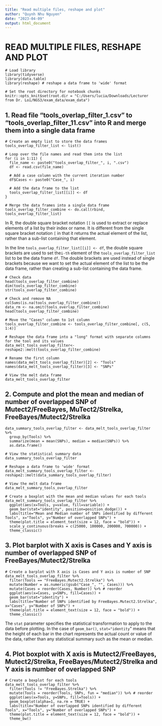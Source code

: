 ```yaml
---
title: "Read multiple files, reshape and plot"
author: "Quynh Nhu Nguyen"
date: "2023-04-09"
output: html_document
---
```

# **READ MULTIPLE FILES, RESHAPE AND PLOT**

```{r}
# Load library 
library(tidyverse)
library(data.table)
library(reshape) # reshape a data frame to 'wide' format
```

```{r setup, include=FALSE}
# Set the root directory for notebook chunks
knitr::opts_knit$set(root.dir = "C:/Users/lucia/Downloads/Lecturer from Dr. Loi/NGS3/exam_data/exam_data")
```

## 1. Read file “tools_overlap_filter_1.csv” to “tools_overlap_filter_11.csv” into R and merge them into a single data frame
```{r}
# Create an empty list to store the data frames
tools_overlap_filter_list <- list()

# Loop over the file names and read them into the list
for (i in 1:11) {
  file_name <- paste0("tools_overlap_filter_", i, ".csv")
  df <- read.csv(file_name)
  
  # Add a case column with the current iteration number
  df$Cases <- paste0("Case_", i)
  
  # Add the data frame to the list
  tools_overlap_filter_list[[i]] <- df
}

# Merge the data frames into a single data frame
tools_overlap_filter_combine <- do.call(rbind, tools_overlap_filter_list)
```
In R, the double square bracket notation `[[` is used to extract or replace elements of a list by their index or name. It is different from the single square bracket notation `[` in that it returns the actual element of the list, rather than a sub-list containing that element.

In the line `tools_overlap_filter_list[[i]] <- df`, the double square brackets are used to set the`i-th` element of the `tools_overlap_filter_list` list to be the data frame `df`. The double brackets are used instead of single brackets because we want to set the actual element of the list to be the data frame, rather than creating a sub-list containing the data frame.

```{r}
# Check data
head(tools_overlap_filter_combine)
dim(tools_overlap_filter_combine)
str(tools_overlap_filter_combine)
```

```{r}
# Check and remove NA 
colSums(is.na(tools_overlap_filter_combine))
data_rm <- na.omit(tools_overlap_filter_combine)
head(tools_overlap_filter_combine)
```

```{r}
# Move the "Cases" column to 1st column
tools_overlap_filter_combine <- tools_overlap_filter_combine[, c(5, 1:4)]

# Reshape the data frame into a "long" format with separate columns for the tool and its values
data_melt_tools_overlap_filter<- reshape2::melt(tools_overlap_filter_combine)

# Rename the first column
names(data_melt_tools_overlap_filter)[2] <- "Tools"
names(data_melt_tools_overlap_filter)[3] <- "SNPs"

# View the melt data frame
data_melt_tools_overlap_filter
```
## 2. Compute and plot the mean and median of number of overlapped SNP of Mutect2/FreeBayes, MuTect2/Strelka, FreeBayes/Mutect2/Strelka
```{r}
data_summary_tools_overlap_filter <- data_melt_tools_overlap_filter %>%
  group_by(Tools) %>%
  summarize(mean = mean(SNPs), median = median(SNPs)) %>%
  as.data.frame()
  
# View the statistical summary data
data_summary_tools_overlap_filter
```

```{r}
# Reshape a data frame to 'wide' format
data_melt_summary_tools_overlap_filter <- reshape2::melt(data_summary_tools_overlap_filter)

# View the melt data frame
data_melt_summary_tools_overlap_filter
```

```{r}
# Create a boxplot with the mean and median values for each tools
data_melt_summary_tools_overlap_filter %>% 
  ggplot(aes(x=Tools, y=value, fill=variable)) +
  geom_bar(stat="identity", position=position_dodge()) +
  labs(title="Mean and Median number of SNPs identified by different Tools", x="Tools", y="Number of overlapped SNPs") +
  theme(plot.title = element_text(size = 12, face = "bold")) +
  scale_y_continuous(breaks = c(25000, 100000, 200000, 700000)) +
  theme_classic()
```
## 3. Plot barplot with X axis is Cases and Y axis is number of overlapped SNP of FreeBayes/Mutect2/Strelka
```{r}
# Create a barplot with X axis is Cases and Y axis is number of SNP
data_melt_tools_overlap_filter %>%
  filter(Tools == "FreeBayes.Mutect2.Strelka") %>%
  mutate(Number = as.numeric(gsub("Case_", "", Cases))) %>%
  mutate(Cases = reorder(Cases, Number)) %>% # reorder
  ggplot(aes(x=Cases, y=SNPs, fill=Cases)) +
  geom_bar(stat="identity") +
  labs(title="Number of SNPs identified by FreeBayes.Mutect2.Strelka", x="Cases", y="Number of SNPs") +
  theme(plot.title = element_text(size = 12, face = "bold")) +
  theme_classic()
```
The `stat` parameter specifies the statistical transformation to apply to the data before plotting. In the case of `geom_bar()`, `stat="identity`" means that the height of each bar in the chart represents the actual count or value of the data, rather than any statistical summary such as the mean or median.

## 4. Plot boxplot with X axis is Mutect2/FreeBayes, Mutect2/Strelka,  FreeBayes/Mutect2/Strelka and Y axis is number of overlapped SNP
```{r}
# Create a boxplot for each tools
data_melt_tools_overlap_filter %>%
  filter(Tools != "FreeBayes.Strelka") %>%
  mutate(Tools = reorder(Tools, SNPs, fun = "median")) %>% # reorder
  ggplot(aes(x=Tools, y=SNPs, fill=Tools)) +
  geom_boxplot(alpha=1, na.rm = TRUE) +
  labs(title="Number of overlapped SNPs identified by different Tools", x="Tools", y="Number of overlapped SNPs") +
  theme(plot.title = element_text(size = 12, face = "bold")) +
  theme_bw()
```
